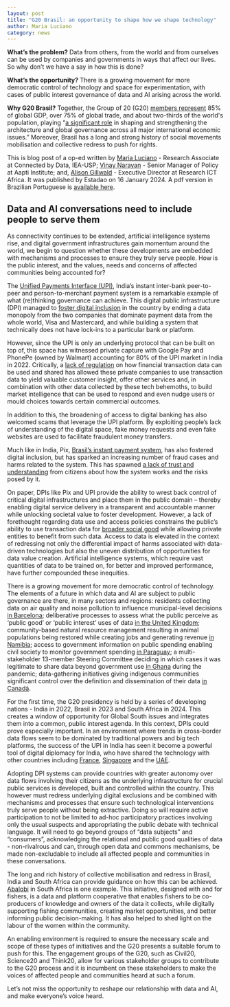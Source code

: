 ```yaml
---
layout: post
title: "G20 Brasil: an opportunity to shape how we shape technology"
author: Maria Luciano
category: news
---
```


**What’s the problem?**
Data from others, from the world and from ourselves can be used by companies and governments in ways that affect our lives. So why don’t we have a say in how this is done?

**What’s the opportunity?**
There is a growing movement for more democratic control of technology and space for experimentation, with cases of public interest governance of data and AI arising across the world.

**Why G20 Brasil?**
Together, the Group of 20 (G20) [members represent](https://www.oecd.org/g20/about/) 85% of global GDP, over 75% of global trade, and about two-thirds of the world's population, playing “[a significant role](https://www.g20.org/pt/about-g20/) in shaping and strengthening the architecture and global governance across all major international economic issues.” Moreover, Brasil has a long and strong history of social movements mobilisation and collective redress to push for rights.

<!--more-->

This is blog post of a op-ed written by [Maria Luciano](https://connectedbydata.org/people/maria-luciano) - Research Associate at Connected by Data, IEA-USP; [Vinay Narayan](https://www.linkedin.com/in/vinay-narayan16/) - Senior Manager of Policy at Aapti Institute; and, [Alison Gillwald](https://researchictafrica.net/author/alison-gillwald/) - Executive Director at Research ICT Africa.  It was published by Estadao on 16 January 2024.  A pdf version in Brazilian Portuguese is [available here](https://drive.google.com/file/d/1kV7_olrqtJxsrW-es2fULxnyT8f2_91f/view?usp=sharing).

## Data and AI conversations need to include people to serve them

As connectivity continues to be extended, artificial intelligence systems rise, and digital government infrastructures gain momentum around the world, we begin to question whether these developments are embedded with mechanisms and processes to ensure they truly serve people. How is the public interest, and the values, needs and concerns of affected communities being accounted for?

The [Unified Payments Interface (UPI)](https://www.npci.org.in/what-we-do/upi/product-overview), India’s instant inter-bank peer-to-peer and person-to-merchant payment system is a remarkable example of what (re)thinking governance can achieve. This digital public infrastructure (DPI) managed to [foster digital inclusion](https://www.gadgets360.com/apps/news/upi-debit-credit-card-transactions-worth-rs-149-5-trillion-india-2022-worldline-report-3958381) in the country by ending a data monopoly from the two companies that dominate payment data from the whole world, Visa and Mastercard, and while building a system that technically does not have lock-ins to a particular bank or platform.

However, since the UPI is only an underlying protocol that can be built on top of, this space has witnessed private capture with Google Pay and PhonePe (owned by Walmart) accounting for 80% of the UPI market in India in 2022. Critically, a [lack of regulation](https://itforchange.net/sites/default/files/add/IT-for-Change-Response-to-the-consultation-on-UHI-Aug-2021.pdf) on how financial transaction data can be used and shared has allowed these private companies to use transaction data to yield valuable customer insight, offer other services and, in combination with other data collected by these tech behemoths, to build market intelligence that can be used to respond and even nudge users or mould choices towards certain commercial outcomes.

In addition to this, the broadening of access to digital banking has also welcomed scams that leverage the UPI platform. By exploiting people’s lack of understanding of the digital space, fake money requests and even fake websites are used to facilitate fraudulent money transfers. 

Much like in India, Pix, [Brasil’s instant payment system](https://fastpayments.worldbank.org/sites/default/files/2022-07/WorldBank_FPS_Brazil_%20Pix_Case_study.pdf), has also fostered digital inclusion, but has sparked an increasing number of fraud cases and harms related to the system. This has spawned [a lack of trust and understanding](https://www.reuters.com/article/brazil-crime-payments-idUKL8N37Z4E1/) from citizens about how the system works and the risks posed by it.

On paper, DPIs like Pix and UPI provide the ability to wrest back control of critical digital infrastructures and place them in the public domain – thereby enabling digital service delivery in a transparent and accountable manner while unlocking societal value to foster development. However, a lack of forethought regarding data use and access policies constrains the public’s ability to use transaction data for [broader social good](https://publications.iadb.org/en/open-finance-latin-america-and-caribbean-great-opportunities-large-challenges) while allowing private entities to benefit from such data. Access to data is elevated in the context of redressing not only the differential impact of harms associated with data-driven technologies but also the uneven distribution of opportunities for data value creation. Artificial intelligence systems, which require vast quantities of data to be trained on, for better and improved performance, have further compounded these inequities. 

There is a growing movement for more democratic control of technology. The elements of a future in which data and AI are subject to public governance are there, in many sectors and regions: residents collecting data on air quality and noise pollution to influence municipal-level decisions [in Barcelona](https://decodeproject.eu/publications/final-report-barcelona-pilots-evaluations-barcelonanow-and-sustainability-plans); deliberative processes to assess what the public perceive as ‘public good’ or ‘public interest’ uses of data [in the United Kingdom](https://www.adruk.org/news-publications/news-blogs/adr-uk-and-osr-publish-research-report-on-public-perceptions-of-public-good-use-of-data-for-research-and-statistics/); community-based natural resource management resulting in animal populations being restored while creating jobs and generating revenue [in Namibia](https://www.wwf.mg/?200002/Namibia-how-communities-led-a-conservation-success-story); access to government information on public spending enabling civil society to monitor government spending [in Paraguay](https://www.open-contracting.org/impact-stories/impact-paraguay/); a multi-stakeholder 13-member Steering Committee deciding in which cases it was legitimate to share data beyond government use [in Ghana](https://hewlett.org/from-data-revolutionary-to-data-governance-advocate-and-back-again-three-lessons-from-the-journey/) during the pandemic; data-gathering initiatives giving indigenous communities significant control over the definition and dissemination of their data [in Canadá](https://fnigc.ca/).

For the first time, the G20 presidency is held by a series of developing nations - India in 2022, Brasil in 2023  and South Africa in 2024. This creates a window of opportunity for Global South issues and integrates them into a common, public interest agenda. In this context, DPIs could prove especially important. In an  environment where trends in cross-border data flows seem to be dominated by traditional powers and big tech platforms, the success of the UPI in India has seen it become a powerful tool of digital diplomacy for India, who have shared the technology with other countries including [France](https://www.newindianexpress.com/nation/2023/jul/14/agreement-reached-for-using-indias-upi-in-france-pm-modi-2594550.html), [Singapore](https://www.mas.gov.sg/news/media-releases/2023/launch-of-real-time-payments-between-singapore-and-india) and the [UAE](https://gulfnews.com/living-in-uae/ask-us/nris-in-uae-will-soon-be-able-to-use-upi-payments-with-local-mobile-number--heres-how-1.1679468775257).

Adopting DPI systems can provide countries with greater autonomy over data flows involving their citizens as the underlying infrastructure for crucial public services is developed, built and controlled within the country. This however must redress underlying digital exclusions and be combined with mechanisms and processes that ensure such technological interventions truly serve people without being extractive. Doing so will require active participation to not be limited to ad-hoc participatory practices involving only the usual suspects and appropriating the public debate with technical language. It will need to go beyond groups of “data subjects” and “consumers”, acknowledging the relational and public good qualities of data - non-rivalrous and can, through open data and commons mechanisms, be made non-excludable to include all affected people and communities in these conversations. 

The long and rich history of collective mobilisation and redress in Brasil, India and South Africa can provide guidance on how this can be achieved. [Abalobi](https://thedataeconomylab.com/2022/08/11/fishing-for-sustainability-the-promise-of-equitable-data-stewardship/) in South Africa is one example. This initiative, designed with and for fishers, is a data and platform cooperative that enables fishers to be co-producers of knowledge and owners of the data it collects, while digitally supporting fishing communities, creating market opportunities, and better informing public decision-making. It has also helped to shed light on the labour of the women within the community.

An enabling environment is required to ensure the necessary scale and scope of these types of initiatives and the G20 presents a suitable forum to push for this. The engagement groups of the G20, such as Civil20, Science20 and Think20, allow for various stakeholder groups to contribute to the G20 process and it is incumbent on these stakeholders to make the voices of affected people and communities heard at such a forum.

Let’s not miss the opportunity to reshape our relationship with data and AI, and make everyone’s voice heard.